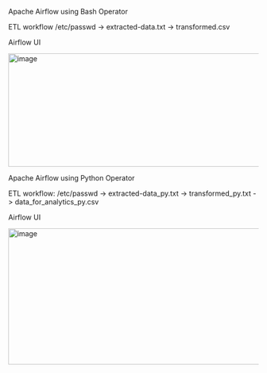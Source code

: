 Apache Airflow using Bash Operator

ETL workflow /etc/passwd -> extracted-data.txt -> transformed.csv

Airflow UI 

<img width="635" height="228" alt="image" src="https://github.com/user-attachments/assets/f6b40cbb-52a5-4975-bf95-b821d8e5097f" />

Apache Airflow using Python Operator

ETL workflow: /etc/passwd -> extracted-data_py.txt -> transformed_py.txt -> data_for_analytics_py.csv

Airflow UI 

<img width="935" height="274" alt="image" src="https://github.com/user-attachments/assets/579a8865-c0b3-4302-a298-d2ac666d657b" />

